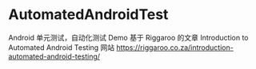 # AutomatedAndroidTest
Android 单元测试，自动化测试 Demo
基于 Riggaroo 的文章
Introduction to Automated Android Testing
网站 
https://riggaroo.co.za/introduction-automated-android-testing/

